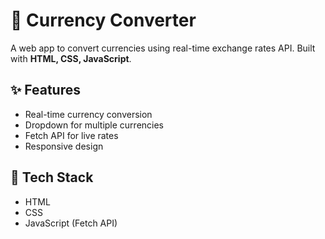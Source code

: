 # 💱 Currency Converter

A web app to convert currencies using real-time exchange rates API. Built with **HTML, CSS, JavaScript**.


## ✨ Features
- Real-time currency conversion
- Dropdown for multiple currencies
- Fetch API for live rates
- Responsive design


## 🚀 Tech Stack
- HTML
- CSS
- JavaScript (Fetch API)


